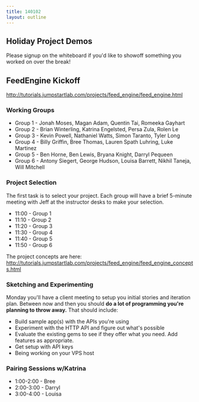 ```yaml
---
title: 140102
layout: outline
---
```


## Holiday Project Demos

Please signup on the whiteboard if you'd like to showoff something you worked on over the break!

## FeedEngine Kickoff

http://tutorials.jumpstartlab.com/projects/feed_engine/feed_engine.html

### Working Groups

* Group 1 - Jonah Moses, Magan Adam, Quentin Tai, Romeeka Gayhart
* Group 2 - Brian Winterling, Katrina Engelsted, Persa Zula, Rolen Le
* Group 3 - Kevin Powell, Nathaniel Watts, Simon Taranto, Tyler Long
* Group 4 - Billy Griffin, Bree Thomas, Lauren Spath Luhring, Luke Martinez
* Group 5 - Ben Horne, Ben Lewis, Bryana Knight, Darryl Pequeen
* Group 6 - Antony Siegert, George Hudson, Louisa Barrett, Nikhil Taneja, Will Mitchell

### Project Selection

The first task is to select your project. Each group will have a brief 5-minute meeting with Jeff at the instructor desks to make your selection.

* 11:00 - Group 1
* 11:10 - Group 2
* 11:20 - Group 3
* 11:30 - Group 4
* 11:40 - Group 5
* 11:50 - Group 6

The project concepts are here: http://tutorials.jumpstartlab.com/projects/feed_engine/feed_engine_concepts.html

### Sketching and Experimenting

Monday you'll have a client meeting to setup you initial stories and iteration plan. Between now and then you should **do a lot of programming you're planning to throw away.** That should include:

* Build sample app(s) with the APIs you're using
* Experiment with the HTTP API and figure out what's possible
* Evaluate the existing gems to see if they offer what you need. Add features as appropriate.
* Get setup with API keys
* Being working on your VPS host

### Pairing Sessions w/Katrina

* 1:00-2:00 - Bree
* 2:00-3:00 - Darryl
* 3:00-4:00 - Louisa

